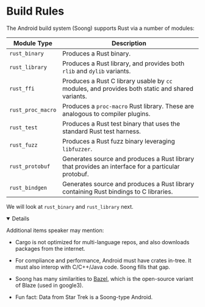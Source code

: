 # Build Rules

The Android build system (Soong) supports Rust via a number of modules:

| Module Type       | Description                                                                                        |
| ----------------- | -------------------------------------------------------------------------------------------------- |
| `rust_binary`     | Produces a Rust binary.                                                                            |
| `rust_library`    | Produces a Rust library, and provides both `rlib` and `dylib` variants.                            |
| `rust_ffi`        | Produces a Rust C library usable by `cc` modules, and provides both static and shared variants.    |
| `rust_proc_macro` | Produces a `proc-macro` Rust library. These are analogous to compiler plugins.                     |
| `rust_test`       | Produces a Rust test binary that uses the standard Rust test harness.                              |
| `rust_fuzz`       | Produces a Rust fuzz binary leveraging `libfuzzer`.                                                |
| `rust_protobuf`   | Generates source and produces a Rust library that provides an interface for a particular protobuf. |
| `rust_bindgen`    | Generates source and produces a Rust library containing Rust bindings to C libraries.              |

We will look at `rust_binary` and `rust_library` next.

<details open="true">

Additional items speaker may mention:

- Cargo is not optimized for multi-language repos, and also downloads packages
  from the internet.

- For compliance and performance, Android must have crates in-tree. It must also
  interop with C/C++/Java code. Soong fills that gap.

- Soong has many similarities to [Bazel](https://bazel.build/), which is the
  open-source variant of Blaze (used in google3).

- Fun fact: Data from Star Trek is a Soong-type Android.

</details>
